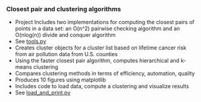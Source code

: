 ### Closest pair and clustering algorithms

+ Project Includes two implementations for computing the closest pairs of points in a data set: an O(n^2) pairwise checking algorithm and an O(nlog(n)) divide and conquer algorithm
+ See [tools.py](closest%20pair%20and%20clustering/tools.py)
+ Creates cluster objects for a cluster list based on lifetime cancer risk from air pollution data from U.S. counties
+ Using the faster closest pair algorithm, computes hierarchical and k-means clustering
+ Compares clustering methods in terms of efficiency, automation, quality
+ Produces 10 figures using matplotlib
+ Includes code to load data, compute a clustering and visualize results
+ See [load_and_print.py](closest%20pair%20and%20clustering/load_and_print.py)
